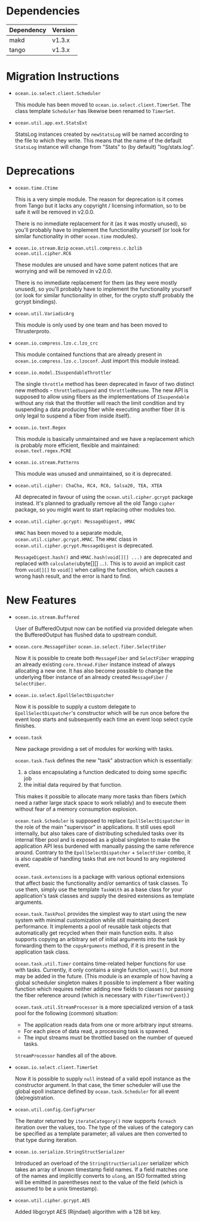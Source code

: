 Dependencies
============

Dependency | Version
-----------|---------
makd       | v1.3.x
tango      | v1.3.x

Migration Instructions
======================

* `ocean.io.select.client.Scheduler`

  This module has been moved to `ocean.io.select.client.TimerSet`. The class
  template `Scheduler` has likewise been renamed to `TimerSet`.

* `ocean.util.app.ext.StatsExt`

  StatsLog instances created by `newStatsLog` will be named according to the file to which
  they write.  This means that the name of the default `StatsLog` instance will change from
  "Stats" to (by default) "log/stats.log".

Deprecations
============

* `ocean.time.Ctime`

  This is a very simple module. The reason for deprecation is it comes from
  Tango but it lacks any copyright / licensing information, so to be safe it
  will be removed in v2.0.0.

  There is no inmediate replacement for it (as it was mostly unused), so you'll
  probably have to implement the functionality yourself (or look for similar
  functionality in other `ocean.time` modules).

* `ocean.io.stream.Bzip` `ocean.util.compress.c.bzlib` `ocean.util.cipher.RC6`

  These modules are unused and have some patent notices that are worrying and
  will be removed in v2.0.0.

  There is no immediate replacement for them (as they were mostly unused), so
  you'll probably have to implement the functionality yourself (or look for
  similar functionality in other, for the crypto stuff probably the gcrypt
  bindings).

* `ocean.util.VariadicArg`

  This module is only used by one team and has been moved to Thrusterproto.

* `ocean.io.compress.lzo.c.lzo_crc`

  This module contained functions that are already present in
  `ocean.io.compress.lzo.c.lzoconf`. Just import this module instead.

* `ocean.io.model.ISuspendableThrottler`

  The single `throttle` method has been deprecated in favor of two distinct
  new methods - `throttledSuspend` and `throttledResume`. The new API is
  supposed to allow using fibers as the implementations of `ISuspendable`
  without any risk that the throttler will reach the limit condition and try
  suspending a data producing fiber while executing another fiber (it is only
  legal to suspend a fiber from inside itself).

* `ocean.io.text.Regex`

  This module is basically unmaintained and we have a replacement which is
  probably more efficient, flexible and maintained: `ocean.text.regex.PCRE`

* `ocean.io.stream.Patterns`

  This module was unused and unmaintained, so it is deprecated.

* `ocean.util.cipher: ChaCha, RC4, RC6, Salsa20, TEA, XTEA`

  All deprecated in favour of using the `ocean.util.cipher.gcrypt` package
  instead. It's planned to gradually remove all the old Tango `cipher` package,
  so you might want to start replacing other modules too.

* `ocean.util.cipher.gcrypt: MessageDigest, HMAC`

  `HMAC` has been moved to a separate module, `ocean.util.cipher.gcrypt.HMAC`.
  The `HMAC` class in `ocean.util.cipher.gcrypt.MessageDigest` is deprecated.

  `MessageDigest.hash()` and `HMAC.hash(void[][] ...)` are deprecated and
   replaced with `calculate(`ubyte[][] ...`)`.  This is to avoid an implicit
   cast from `void[][]` to `void[]` when calling the function, which causes a
   wrong hash result, and the error is hard to find.

New Features
============

* `ocean.io.stream.Buffered`

  User of BufferedOutput now can be notified via provided delegate
  when the BufferedOutput has flushed data to upstream conduit.

* `ocean.core.MessageFiber` `ocean.io.select.fiber.SelectFiber`

  Now it is possible to create both `MessageFiber` and `SelectFiber` wrapping an
  already existing `core.thread.Fiber` instance instead of always allocating
  a new one. It has also become possible to change the underlying fiber
  instance of an already created `MessageFiber` / `SelectFiber`.

* `ocean.io.select.EpollSelectDispatcher`

  Now it is possible to supply a custom delegate to `EpollSelectDispatcher`'s
  constructor which will be run once before the event loop starts and
  subsequently each time an event loop select cycle finishes.

* `ocean.task`

  New package providing a set of modules for working with tasks.

  `ocean.task.Task` defines the new "task" abstraction which is essentially:

    1. a class encapsulating a function dedicated to doing some specific job
    2. the initial data required by that function.

  This makes it possible to allocate many more tasks than fibers (which need a
  rather large stack space to work reliably) and to execute them without fear of
  a memory consumption explosion.

  `ocean.task.Scheduler` is supposed to replace `EpollSelectDispatcher` in the
  role of the main "supervisor" in applications. It still uses epoll internally,
  but also takes care of distributing scheduled tasks over its internal
  fiber pool and is exposed as a global singleton to make the application API
  less burdened with manually passing the same reference around. Contrary to the
  `EpollSelectDispatcher` + `SelectFiber` combo, it is also capable of handling
  tasks that are not bound to any registered event.

  `ocean.task.extensions` is a package with various optional extensions that
  affect basic the functionality and/or semantics of task classes. To use them,
  simply use the template `TaskWith` as a base class for your application's task
  classes and supply the desired extensions as template arguments.

  `ocean.task.TaskPool` provides the simplest way to start using the new system
  with minimal customization while still maintaing decent performance. It
  implements a pool of reusable task objects that automatically get recycled
  when their main function exits. It also supports copying an arbitrary set of
  initial arguments into the task by forwarding them to the `copyArguments`
  method, if it is present in the application task class.

  `ocean.task.util.Timer` contains time-related helper functions for use with
  tasks. Currently, it only contains a single function, `wait()`, but more may
  be added in the future. (This module is an example of how having a global
  scheduler singleton makes it possible to implement a fiber waiting function
  which requires neither adding new fields to classes nor passing the fiber
  reference around (which is necessary with `FiberTimerEvent`).)

  `ocean.task.util.StreamProcessor` is a more specialized version of a task
  pool for the following (common) situation:

    * The application reads data from one or more arbitrary input streams.
    * For each piece of data read, a processing task is spawned.
    * The input streams must be throttled based on the number of queued tasks.

  `StreamProcessor` handles all of the above.

* `ocean.io.select.client.TimerSet`

  Now it is possible to supply `null` instead of a valid epoll instance as the
  constructor argument. In that case, the timer scheduler will use the global
  epoll instance defined by `ocean.task.Scheduler` for all event
  (de)registration.

 * `ocean.util.config.ConfigParser`

   The iterator returned by `iterateCategory()` now supports `foreach` iteration
   over the values, too. The type of the values of the category can be
   specified as a template parameter; all values are then converted to that
   type during iteration.

* `ocean.io.serialize.StringStructSerializer`

  Introduced an overload of the `StringStructSerializer` serializer
  which takes an array of known timestamp field names.
  If a field matches one of the names and implicitly converts to `ulong`,
  an ISO formatted string will be emitted in parentheses next to the value of
  the field (which is assumed to be a unix timestamp).

* `ocean.util.cipher.gcrypt.AES`

  Added libgcrypt AES (Rijndael) algorithm with a 128 bit key.
